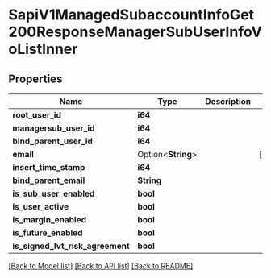 # SapiV1ManagedSubaccountInfoGet200ResponseManagerSubUserInfoVoListInner

## Properties

Name | Type | Description | Notes
------------ | ------------- | ------------- | -------------
**root_user_id** | **i64** |  | 
**managersub_user_id** | **i64** |  | 
**bind_parent_user_id** | **i64** |  | 
**email** | Option<**String**> |  | [optional]
**insert_time_stamp** | **i64** |  | 
**bind_parent_email** | **String** |  | 
**is_sub_user_enabled** | **bool** |  | 
**is_user_active** | **bool** |  | 
**is_margin_enabled** | **bool** |  | 
**is_future_enabled** | **bool** |  | 
**is_signed_lvt_risk_agreement** | **bool** |  | 

[[Back to Model list]](../README.md#documentation-for-models) [[Back to API list]](../README.md#documentation-for-api-endpoints) [[Back to README]](../README.md)


